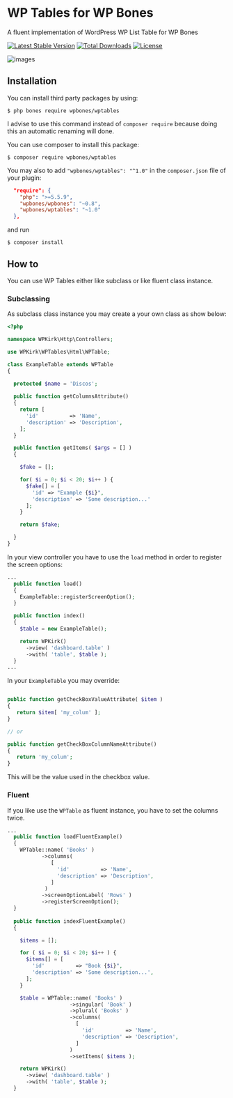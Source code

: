 # WP Tables for WP Bones

A fluent implementation of WordPress WP List Table for WP Bones

[![Latest Stable Version](https://poser.pugx.org/wpbones/wptables/v/stable)](https://packagist.org/packages/wpbones/wptables)
[![Total Downloads](https://poser.pugx.org/wpbones/wptables/downloads)](https://packagist.org/packages/wpbones/wptables)
[![License](https://poser.pugx.org/wpbones/wptables/license)](https://packagist.org/packages/wpbones/wptables)

![images](/wpbones/wptables/wiki/images/screenshot-1.png)

## Installation

You can install third party packages by using:

    $ php bones require wpbones/wptables
   
I advise to use this command instead of `composer require` because doing this an automatic renaming will done.  

You can use composer to install this package:

    $ composer require wpbones/wptables

You may also to add `"wpbones/wptables": "^1.0"` in the `composer.json` file of your plugin:
 
```json
  "require": {
    "php": ">=5.5.9",
    "wpbones/wpbones": "~0.8",
    "wpbones/wptables": "~1.0"
  },
```


and run 

    $ composer install
    
## How to 

You can use WP Tables either like subclass or like fluent class instance.

### Subclassing

As subclass class instance you may create a your own class as show below:
 
```php
<?php

namespace WPKirk\Http\Controllers;

use WPKirk\WPTables\Html\WPTable;

class ExampleTable extends WPTable
{
  
  protected $name = 'Discos';

  public function getColumnsAttribute()
  {
    return [
      'id'          => 'Name',
      'description' => 'Description',
    ];
  }

  public function getItems( $args = [] )
  {

    $fake = [];

    for( $i = 0; $i < 20; $i++ ) {
      $fake[] = [
        'id' => "Example {$i}",
        'description' => 'Some description...'
      ];
    }

    return $fake;

  }
}
``` 

In your view controller you have to use the `load` method in order to register the screen options:

```php
...
  public function load()
  {
    ExampleTable::registerScreenOption();
  }

  public function index()
  {
    $table = new ExampleTable();

    return WPKirk()
      ->view( 'dashboard.table' )
      ->with( 'table', $table );
  }
...  
```
In your `ExampleTable` you may override:

```php

public function getCheckBoxValueAttribute( $item )
{
   return $item[ 'my_colum' ];
}

// or

public function getCheckBoxColumnNameAttribute()
{
   return 'my_colum';
}

```

This will be the value used in the checkbox value.

### Fluent

If you like use the `WPTable` as fluent instance, you have to set the columns twice.

```php
...
  public function loadFluentExample()
  {
    WPTable::name( 'Books' )
           ->columns(
              [
                'id'          => 'Name',
                'description' => 'Description',
              ]
            )
           ->screenOptionLabel( 'Rows' )
           ->registerScreenOption();
  }
  
  public function indexFluentExample()
  {

    $items = [];

    for ( $i = 0; $i < 20; $i++ ) {
      $items[] = [
        'id'          => "Book {$i}",
        'description' => 'Some description...',
      ];
    }

    $table = WPTable::name( 'Books' )
                    ->singular( 'Book' )
                    ->plural( 'Books' )
                    ->columns(
                      [
                        'id'          => 'Name',
                        'description' => 'Description',
                      ]
                    )
                    ->setItems( $items );

    return WPKirk()
      ->view( 'dashboard.table' )
      ->with( 'table', $table );
  }

```